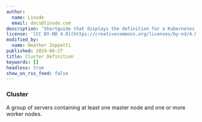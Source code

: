 ```yaml
---
author:
  name: Linode
  email: docs@linode.com
description: 'Shortguide that displays the definition for a Kubernetes cluster.'
license: '[CC BY-ND 4.0](https://creativecommons.org/licenses/by-nd/4.0)'
modified_by:
  name: Heather Zoppetti
published: 2019-06-27
title: Cluster Definition
keywords: []
headless: true
show_on_rss_feed: false
---
```


### Cluster

A group of servers containing at least one master node and one or more worker nodes.
